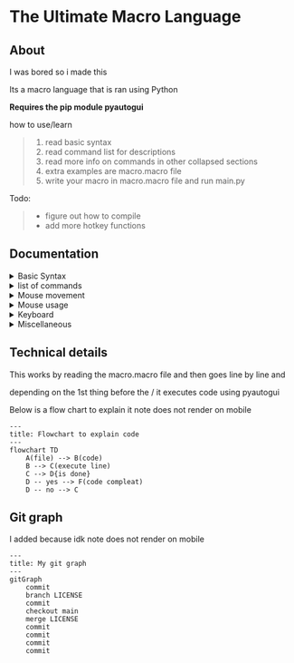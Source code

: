 
# The Ultimate Macro Language

## About

I was bored so i made this

Its a macro language that is ran using Python

**Requires the pip module pyautogui**

how to use/learn
>1. read basic syntax
>2. read command list for descriptions
>3. read more info on commands in other collapsed sections
>4. extra examples are macro.macro file
>5. write your macro in macro.macro file and run main.py

Todo:
>- figure out how to compile
>- add more hotkey functions

## Documentation
<details>
<summary>Basic Syntax</summary>

>(command)/(parameters)/(more parameters)
>
>examples:
>- move/x/500
>- click/2
>- type/hello world!
</details>
<details>

<summary>list of commands</summary>

- mouse movement
    >- move - modify the x or y of the mouse
    >- goto - set yhe x and y of the mouse
    >- setpos - set the x or y of the mouse
- mouse usage
    >- click - click left/right/middle once or twice
    >- scroll - scroll so many clicks
    >- mousedown - clicks with the mouse but stays down until mouseup
    >- mouseup - unclicks the mouse from mousedown
- keyboard
    >- key - press a key
    >- type - type in words
    >- hotkey - use a ctrl hotkey
    >- extra hotkeys (most of these have obvious uses)
    >>- copy - copy file or text
    >>- paste - paste file or text
    >>- cut - cut a file or text
    >>- delete - delete a file or text
    >>- selectall - select all text
    >>- undo - undo last key press or hotkey
    >>- redo - undo last undo
- miscellaneous
    >- execute - execute a command line command
    >- comment (// or #) - comment
    >- wait - pause the code
    >- screenshot - takes a screenshot

    extra information below
</details>

<details>
<summary>Mouse movement</summary>

<details>
<summary>move</summary>

>usage - move/(x or y)/(number)
>
>example - move/x/400
>
>advanced - move/random/(nothing, up, down, left, right)
>
>alternative - move/(x or y)/random/(nothing if x left/right if y up/down)
>
>>examples:
>>- move/x/random
>>- move/x/random/left
>>- move/random/up
>>- move/y/random
</details>


<details>
<summary>goto</summary>

>usage - goto/(x number)/(y number)
>
>>examples:
>>- goto/300/20
>>- goto/400/1000
>
>TODO implement random
</details>

<details>
<summary>setpos</summary>

>usage - setpos/(x or y)/(number)
>
>>examples
>>- setpos/x/999
>>- setpos/y/44
>>- setpos/y/500
</details>
</details>

<details>
<summary>Mouse usage</summary>

<details>
<summary>click</summary>

>usage click/(left, right, or middle)/(1 or 2)
>
>>examples:
>>- click/left/1
>>- click/left/2
>>- click/right/1
>>-click/middle/2
</details>

<details>
<summary>scroll</summary>

>usage scroll/(number)
>
>>examples:
>>- scroll/10
>>- scroll/2
</details>

<details>
<summary>mousedown</summary>

>usage mousedown
>
>>examples:
>>- mousedown
</details>

<details>
<summary>mouseup</summary>

>usage mouseup
>
>>examples:
>>- mouseup
</details>

</details>

<details>
<summary>Keyboard</summary>

<details>
<summary>key</summary>

>usage - key/(a key)
>
>>examples:
>>- key/a
>>- key/y
>>- key/space
</details>

<details>
<summary>type</summary>

>usage - type/(message)
>
>>examples:
>>- type/hello world
>>- type/this is a message
>>- type/hello
</details>

<details>
<summary>hotkey</summary>

>usage - hotkey/(a extra key ex: ctrl)/(a key)
>
>>examples:
>>- hotkey/ctrl/v
>>- hotkey/ctrl/z
>>- hotkey/alt/tab
</details>

<details>
<summary>paste</summary>

>usage - paste
>
>>examples:
>>- paste
</details>

<details>
<summary>copy</summary>

>usage - copy
>
>>examples:
>>- copy
</details>

</details>

<details>
<summary>Miscellaneous</summary>

<details>
<summary>Execute</summary>

>usage execute/(command)
>
>>examples:
>>- execute/echo hello world!
>>- execute/pip install numpy
>>- execute/npm init
>
>***Experimental may not work***
</details>

<details>
<summary>Comment</summary>

>usage - // or #
>
>>examples:
>>- // this is a comment
>>- '# this is also a comment'
</details>

<details>
<summary>wait</summary>

>usage - wait/(number)
>
>>examples:
>>- wait/6
>>- wait/2
>>- wait/20
</details>

<details>
<summary>screenshot</summary>

>usage - type/(file for this to be saved)
>
>>examples:
>>- screenshot/my_screenshot.png
>>- screenshot/image.png
>>- screenshot/file.png
>
>I know png files work I am not sure about others
</details>

</details>

## Technical details

This works by reading the macro.macro file and then goes line by line and

depending on the 1st thing before the / it executes code using pyautogui

Below is a flow chart to explain it note does not render on mobile

```mermaid
---
title: Flowchart to explain code
---
flowchart TD
    A(file) --> B(code)
    B --> C(execute line)
    C --> D{is done}
    D -- yes --> F(code compleat)
    D -- no --> C
```

## Git graph
I added because idk note does not render on mobile

```mermaid
---
title: My git graph
---
gitGraph
    commit
    branch LICENSE
    commit
    checkout main
    merge LICENSE
    commit
    commit
    commit
    commit
```
